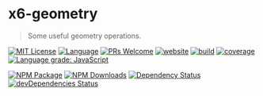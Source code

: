 # x6-geometry

> Some useful geometry operations.

<a href="/LICENSE"><img src="https://img.shields.io/badge/license-MIT_License-green.svg?style=flat-square" alt="MIT License"></a>
<a href="https://www.typescriptlang.org"><img alt="Language" src="https://img.shields.io/badge/language-TypeScript-blue.svg?style=flat-square"></a>
<a href="https://github.com/antvis/x6/pulls"><img alt="PRs Welcome" src="https://img.shields.io/badge/PRs-Welcome-brightgreen.svg?style=flat-square"></a>
<a href="https://x6.antv.vision"><img alt="website" src="https://img.shields.io/static/v1?label=&labelColor=505050&message=website&color=0076D6&style=flat-square&logo=google-chrome&logoColor=0076D6"></a>
<a href="https://github.com/antvis/X6/actions/workflows/ci.yml"><img alt="build" src="https://img.shields.io/github/workflow/status/antvis/x6/%F0%9F%91%B7%E3%80%80CI/master?logo=github&style=flat-square"></a>
<a href="https://app.codecov.io/gh/antvis/x6"><img alt="coverage" src="https://img.shields.io/codecov/c/gh/antvis/x6?logo=codecov&flag=x6-geometry&style=flat-square&token=15CO54WYUV"></a>
<a href="https://lgtm.com/projects/g/antvis/x6/context:javascript"><img alt="Language grade: JavaScript" src="https://img.shields.io/lgtm/grade/javascript/g/antvis/x6.svg?logo=lgtm&style=flat-square"></a>

<a href="https://www.npmjs.com/package/@antv/x6-geometry"><img alt="NPM Package" src="https://img.shields.io/npm/v/@antv/x6-geometry.svg?style=flat-square"></a>
<a href="https://www.npmjs.com/package/@antv/x6-geometry"><img alt="NPM Downloads" src="https://img.shields.io/npm/dm/@antv/x6-geometry?logo=npm&style=flat-square"></a>
<a href="https://david-dm.org/antvis/x6?path=packages/x6-geometry"><img alt="Dependency Status" src="https://david-dm.org/antvis/x6.svg?style=flat-square&path=packages/x6-geometry"></a>
<a href="https://david-dm.org/antvis/x6?type=dev&path=packages/x6-geometry"><img alt="devDependencies Status" src="https://david-dm.org/antvis/x6/dev-status.svg?style=flat-square&path=packages/x6-geometry" ></a>
